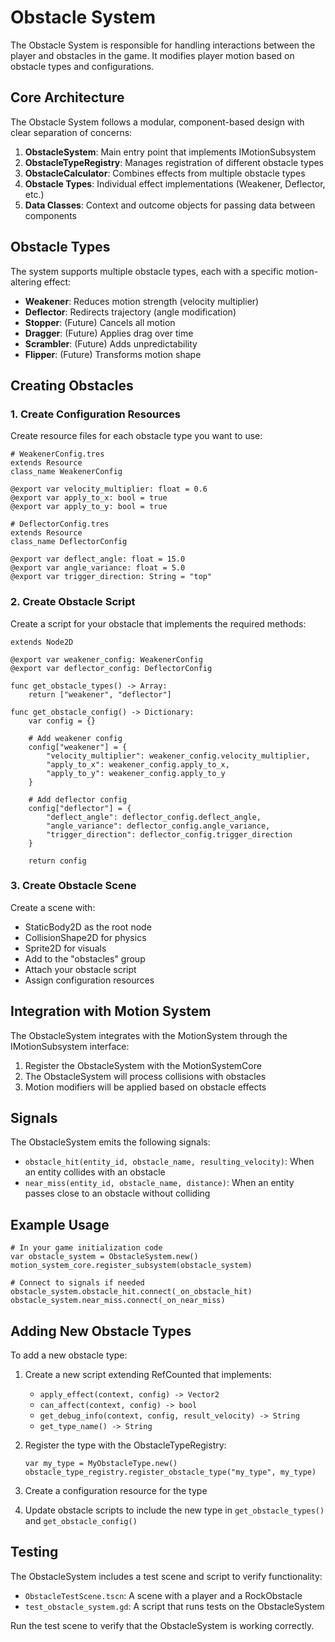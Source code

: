 # Obstacle System

The Obstacle System is responsible for handling interactions between the player and obstacles in the game. It modifies player motion based on obstacle types and configurations.

## Core Architecture

The Obstacle System follows a modular, component-based design with clear separation of concerns:

1. **ObstacleSystem**: Main entry point that implements IMotionSubsystem
2. **ObstacleTypeRegistry**: Manages registration of different obstacle types
3. **ObstacleCalculator**: Combines effects from multiple obstacle types
4. **Obstacle Types**: Individual effect implementations (Weakener, Deflector, etc.)
5. **Data Classes**: Context and outcome objects for passing data between components

## Obstacle Types

The system supports multiple obstacle types, each with a specific motion-altering effect:

- **Weakener**: Reduces motion strength (velocity multiplier)
- **Deflector**: Redirects trajectory (angle modification)
- **Stopper**: (Future) Cancels all motion
- **Dragger**: (Future) Applies drag over time
- **Scrambler**: (Future) Adds unpredictability
- **Flipper**: (Future) Transforms motion shape

## Creating Obstacles

### 1. Create Configuration Resources

Create resource files for each obstacle type you want to use:

```gdscript
# WeakenerConfig.tres
extends Resource
class_name WeakenerConfig

@export var velocity_multiplier: float = 0.6
@export var apply_to_x: bool = true
@export var apply_to_y: bool = true
```

```gdscript
# DeflectorConfig.tres
extends Resource
class_name DeflectorConfig

@export var deflect_angle: float = 15.0
@export var angle_variance: float = 5.0
@export var trigger_direction: String = "top"
```

### 2. Create Obstacle Script

Create a script for your obstacle that implements the required methods:

```gdscript
extends Node2D

@export var weakener_config: WeakenerConfig
@export var deflector_config: DeflectorConfig

func get_obstacle_types() -> Array:
    return ["weakener", "deflector"]

func get_obstacle_config() -> Dictionary:
    var config = {}
    
    # Add weakener config
    config["weakener"] = {
        "velocity_multiplier": weakener_config.velocity_multiplier,
        "apply_to_x": weakener_config.apply_to_x,
        "apply_to_y": weakener_config.apply_to_y
    }
    
    # Add deflector config
    config["deflector"] = {
        "deflect_angle": deflector_config.deflect_angle,
        "angle_variance": deflector_config.angle_variance,
        "trigger_direction": deflector_config.trigger_direction
    }
    
    return config
```

### 3. Create Obstacle Scene

Create a scene with:
- StaticBody2D as the root node
- CollisionShape2D for physics
- Sprite2D for visuals
- Add to the "obstacles" group
- Attach your obstacle script
- Assign configuration resources

## Integration with Motion System

The ObstacleSystem integrates with the MotionSystem through the IMotionSubsystem interface:

1. Register the ObstacleSystem with the MotionSystemCore
2. The ObstacleSystem will process collisions with obstacles
3. Motion modifiers will be applied based on obstacle effects

## Signals

The ObstacleSystem emits the following signals:

- `obstacle_hit(entity_id, obstacle_name, resulting_velocity)`: When an entity collides with an obstacle
- `near_miss(entity_id, obstacle_name, distance)`: When an entity passes close to an obstacle without colliding

## Example Usage

```gdscript
# In your game initialization code
var obstacle_system = ObstacleSystem.new()
motion_system_core.register_subsystem(obstacle_system)

# Connect to signals if needed
obstacle_system.obstacle_hit.connect(_on_obstacle_hit)
obstacle_system.near_miss.connect(_on_near_miss)
```

## Adding New Obstacle Types

To add a new obstacle type:

1. Create a new script extending RefCounted that implements:
   - `apply_effect(context, config) -> Vector2`
   - `can_affect(context, config) -> bool`
   - `get_debug_info(context, config, result_velocity) -> String`
   - `get_type_name() -> String`

2. Register the type with the ObstacleTypeRegistry:
   ```gdscript
   var my_type = MyObstacleType.new()
   obstacle_type_registry.register_obstacle_type("my_type", my_type)
   ```

3. Create a configuration resource for the type

4. Update obstacle scripts to include the new type in `get_obstacle_types()` and `get_obstacle_config()`

## Testing

The ObstacleSystem includes a test scene and script to verify functionality:

- `ObstacleTestScene.tscn`: A scene with a player and a RockObstacle
- `test_obstacle_system.gd`: A script that runs tests on the ObstacleSystem

Run the test scene to verify that the ObstacleSystem is working correctly.
